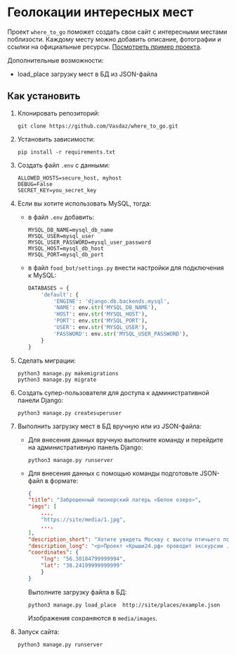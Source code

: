 # Геолокации интересных мест
 
Проект `where_to_go` поможет создать свои сайт с интересными местами поблизости.
Каждому месту можно добавить описание, фотографии и ссылки на официальные ресурсы.
[Посмотреть пример проекта](http://vasadaz.pythonanywhere.com).

Дополнительные возможности:
- load_place загрузку мест в БД  из JSON-файла

## Как установить

1. Клонировать репозиторий:

    ```shell
    git clone https://github.com/Vasdaz/where_to_go.git
    ```

2. Установить зависимости:

    ```shell
    pip install -r requirements.txt
    ```

3. Создать файл `.env` с данными:

    ```dotenv
    ALLOWED_HOSTS=secure_host, myhost
    DEBUG=False
    SECRET_KEY=you_secret_key
    ```

4. Если вы хотите использовать MySQL, тогда:

   - в файл `.env` добавить: 

      ```dotenv
      MYSQL_DB_NAME=mysql_db_name
      MYSQL_USER=mysql_user
      MYSQL_USER_PASSWORD=mysql_user_password
      MYSQL_HOST=mysql_db_host
      MYSQL_PORT=mysql_db_port
      ```

   - в файл `food_bot/settings.py` внести настройки для подключения к MySQL:

       ```python
       DATABASES = {
           'default': {
               'ENGINE': 'django.db.backends.mysql',
               'NAME': env.str('MYSQL_DB_NAME'),
               'HOST': env.str('MYSQL_HOST'),
               'PORT': env.str('MYSQL_PORT'),
               'USER': env.str('MYSQL_USER'),
               'PASSWORD': env.str('MYSQL_USER_PASSWORD'),
           }
       }
       ```

5. Сделать миграции:

    ```shell
    python3 manage.py makemigrations
    python3 manage.py migrate
    ```

6. Создать супер-пользователя для доступа к административной панели Django:

    ```shell
    python3 manage.py createsuperuser
    ```

7. Выполнить загрузку мест в БД вручную или из JSON-файла:
   - Для внесения данных вручную выполните команду и перейдите на административную панель Django: 
       ```shell
       python3 manage.py runserver
       ```
   - Для внесения данных с помощью команды подготовьте JSON-файл в формате:
       ```json
       {
       "title": "Заброшенный пионерский лагерь «Белое озеро»",
       "imgs": [
           ...,
           "https://site/media/1.jpg",
           ...,
       ],
       "description_short": "Хотите увидеть Москву с высоты птичьего полёта?",
       "description_long": "<p>Проект «Крыши24.рф» проводит экскурсии ...</p>",
       "coordinates": {
           "lng": "56.30184799999994",
           "lat": "38.24199999999999"
           }
       }
       ```
       Выполните загрузку файла в БД:
       ```shell 
       python3 manage.py load_place  http://site/places/example.json
       ```
       Изображения сохраняются в `media/images`.
   
   
8. Запуск сайта:
    
    ```shell
    python3 manage.py runserver
    ```